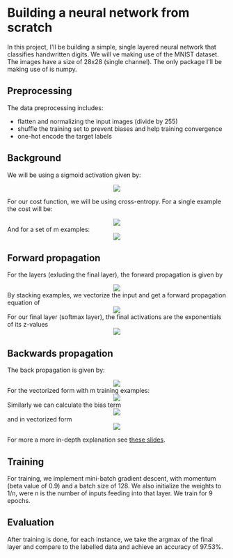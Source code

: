 # Building a neural network from scratch

In this project, I'll be building a simple, single layered neural network that classifies handwritten digits. We will ve making use of the MNIST dataset. The images have a size of 28x28 (single channel). The only package I'll be making use of is numpy.



## Preprocessing
The data preprocessing includes:
- flatten and normalizing the input images (divide by 255) 
- shuffle the training set to prevent biases and help training convergence
- one-hot encode the target labels

## Background
We will be using a sigmoid activation given by:
<div style='text-align: center;'>
<img src="https://latex.codecogs.com/png.latex?\sigma(z)=\frac{1}{1+e^{-z}}" />
</div>

For our cost function, we will be using cross-entropy. For a single example the cost will be:
<div style='text-align: center;'>
<img src="https://latex.codecogs.com/png.latex?L(y,\hat{y})=-\sum^n_{i=0}y_i 
\log(\hat{y}_i)" />
</div>
And for a set of m examples:
<div style='text-align: center;'>
<img src="https://latex.codecogs.com/png.latex?L(Y,\hat{Y})=-1/m\sum^m_{i=1}\sum^n{i=1}y_i^{(i)} 
\log(\hat{y}_i^{(i)})"/>
</div>


## Forward propagation
For the layers (exluding the final layer), the forward propagation is given by
<div style='text-align: center;'>
 <img src="https://latex.codecogs.com/png.latex?\hat{y}=\sigma(w^Tx+b)" />
</div>
By stacking examples, we vectorize the input and get a forward propagation equation of
<div style='text-align: center;'>
 <img src="https://latex.codecogs.com/png.latex?\hat{y}=\sigma(w^TX+b)" />
</div>
For our final layer (softmax layer), the final activations are the exponentials of its z-values
<div style='text-align: center;'>
<img src="https://latex.codecogs.com/png.latex?\hat{y}=\frac{e^{z_i}}{\sum^9_{i=0}e^{z_j}}" />
</div>

## Backwards propagation

The back propagation is given by:
<div style='text-align: center;'>
<img  src="https://latex.codecogs.com/png.latex?\frac{\partialL}{\partialw_j}=(\hat{y}-y)w_j" > 
</div>
For the vectorized form with m training examples:
<div style='text-align: center;'>
<img  src="https://latex.codecogs.com/png.latex?\frac{\partialL}{\partialw_j}=\frac{1}{m}X(\hat{y}-y)^T" > 
</div>
Similarly we can calculate the bias term
<div style='text-align: center;'>
<img  src="https://latex.codecogs.com/png.latex?\frac{\partialL}{\partialb}=(\hat{y}-y)" > 
</div>
and in vectorized form
<div style='text-align: center;'>
<img  src="https://latex.codecogs.com/png.latex?\frac{\partialL}{\partialb}=\frac{1}{m}\sum_{i=1}^m(\hat{y}^i-y^i)" > 
</div>

For more a more in-depth explanation see [these slides](https://nthu-datalab.github.io/ml/slides/10_NN_Design.pdf).


## Training
For training, we implement mini-batch gradient descent, with momentum (beta value of 0.9) and a batch size of 128. We also initialize the weights to 1/n, were n is the number of inputs feeding into that layer. We train for 9 epochs.

## Evaluation
After training is done, for each instance, we take the argmax of the final layer and compare to the labelled data and achieve an accuracy of 97.53%.












<!-- <img src="https://latex.codecogs.com/png.latex?s=\text { sensor reading }  " /> 

We first construct a 0 classifier. Set all y labels to 1 if zero image and 0 if not. We will be creating a logistic regression model with a single output node. The network will have 784 inputs (28x28).

## Forward propogation
The forward pass on a single example x executes the following computation
<div style='text-align: center;'>
 <img src="https://latex.codecogs.com/png.latex?\hat{y} = \sigma(w^Tx+b)" />
</div>
Here sigma is the sigmoid function:
<div style='text-align: center;'>
<img src="https://latex.codecogs.com/png.latex?\sigma(z) = \frac{1}{1 + e^{-z}}" />
</div>
here y_hat is a vector, and not a scalar as in the previous equation.  we vectorize by stacking examples side-by-side, so that our input matrix X has an example in each column.

## Cost function
We'll be using cross-entropy for our cost function. The formula for a single training example is:  
<div style='text-align: center;'>
<img src="https://latex.codecogs.com/png.latex?L(y,\hat{y}) = -y\log{(\hat{y}}) - (1-y)\log{(1-\hat{y}})" />
</div>
Averaging over a training set of m examples:  
<div style='text-align: center;'>
<img src="https://latex.codecogs.com/png.latex?L(Y,\hat{Y}) = -1/m \sum^m_{i=1} \(  -y^i \log{(\hat{y}^i}) - (1-y^i)\log{(1-\hat{y}^i}) \)"/>
</div>

## Back propagation

For backpropagation, we'll calculate the degree at which the loss changes with respect to each weight w_j. This is computed for each:
<div style='text-align: center;'>
<img  src="https://latex.codecogs.com/png.latex?\frac{\partial(L)}{\partial{w_j}}" >
</div>
Focusing on a single example makes it easier to derive the formulas required. Holding all values except for w_j, we can think of L being computed in 3 steps.
<div style='text-align: center;'>
<img  src="https://latex.codecogs.com/png.latex?z = w^Tx+b">  
</div>
<br>
<div style='text-align: center;'>
<img  src="https://latex.codecogs.com/png.latex?\hat{y} = \sigma(z)" >
</div>
<br>
<div style='text-align: center;'>
<img  src="https://latex.codecogs.com/png.latex?L(y,\hat{y}) = -y \log (\hat{y}) - (1-y) \log (1-\hat{y})">  
</div>
Following the chain rule, we get
<div style='text-align: center;'>
<img  src="https://latex.codecogs.com/png.latex?\frac{\partial{L}}{\partial{w_j}} = \frac{\partial{L}}{\partial{\hat{y}}} \frac{\partial{\hat{y}}}{\partial{z}} \frac{\partial{z}}{\partial{w_j}}">  
</div>
Looking at the first term on the RHS:<div style='text-align: center;'>
<img  src="https://latex.codecogs.com/png.latex?\frac{\partial{L}}{\partial{\hat{y}}} = \frac{\partial}{\partial \hat{y}} (-y \log (\hat{y}) - (1-y) \log (1-\hat{y}))">  
</div>
<div style='text-align: center;'>
<img  src="https://latex.codecogs.com/png.latex?=\frac{-y}{\hat{y}} + \frac{1-y}{1-\hat{y}}">  
</div>
<br>
<div style='text-align: center;'>
<img  src="https://latex.codecogs.com/png.latex?=\frac{\hat{y} - y}{\hat{y}(1-\hat{y})}">  
</div>
Looking at the 2nd term:
<div style='text-align: center;'>
<img  src="https://latex.codecogs.com/png.latex?\frac{\partial \hat{y}}{\partial z} = \frac{\partial}{\partial z} \sigma (z) = \frac{\partial }{\partial (z)} \left( \frac{1}{1+e^{-z}} \right)"> 
</div> 
<div style='text-align: center;'>
<img  src="https://latex.codecogs.com/png.latex?=- \frac{1}{({1+e^{-z}})^2}\frac{\partial}{\partial z} (1+e^{-z})">    
</div>
<br>
<div style='text-align: center;'>
<img  src="https://latex.codecogs.com/png.latex?= \frac{e^{-z}}{({1+e^{-z}})^2}" >  
</div>
<br>
<div style='text-align: center;'>
<img  src="https://latex.codecogs.com/png.latex?= \sigma (z){\frac{e^{-z}}{{1+e^{-z}}}" >  
</div>
<br>
<div style='text-align: center;'>
<img  src="https://latex.codecogs.com/png.latex?= \sigma (z)  \left( 1 - \frac{1}{1+e^{-z}} \right)" >  
</div>
<br>
<div style='text-align: center;'>
<img  src="https://latex.codecogs.com/png.latex?= \sigma (z)  ( 1 - \sigma(z))" > 
</div>
<br>
<div style='text-align: center;'>
<img  src="https://latex.codecogs.com/png.latex?= \hat{y} (1-\hat{y})" >   
</div>
Looking at the 3rd term;
<div style='text-align: center;'>
<img  src="https://latex.codecogs.com/png.latex?= \frac{\partial z}{\partial w_j} = \frac{\partial}{\partial w_j} (w^Tx+b) = \frac{\partial}{\partial w_j} (w_0x_0 + w_1x_1 + \ldots + w_nx_n +b)" >  
</div>
<div style='text-align: center;'>
<img  src="https://latex.codecogs.com/png.latex?\therefore \frac{\partial z}{\partial w_j} = w_j" >   
</div>
We can now substitute the terms in, and get
<div style='text-align: center;'>
<img  src="https://latex.codecogs.com/png.latex?\frac{\partial L}{\partial w_j} = (\hat{y} - y)w_j" > 
</div>
For the vectorized form with m training examples:
<div style='text-align: center;'>
<img  src="https://latex.codecogs.com/png.latex?\frac{\partial L}{\partial w_j} = \frac{1}{m} X(\hat{y} - y)^T" > 
</div>
Similarly we can calculate the bias term
<div style='text-align: center;'>
<img  src="https://latex.codecogs.com/png.latex?\frac{\partial L}{\partial b} = (\hat{y} - y)" > 
</div>
and in vectorized form
<div style='text-align: center;'>
<img  src="https://latex.codecogs.com/png.latex?\frac{\partial L}{\partial b} = \frac{1}{m} \sum_{i=1}^m(\hat{y}^i - y^i)" > 
</div> -->


